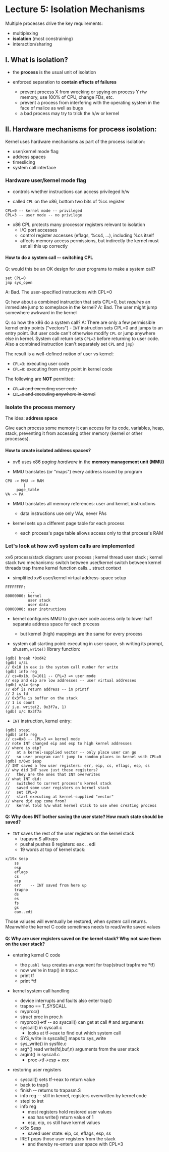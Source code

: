 # Lecture 5: Isolation Mechanisms

Multiple processes drive the key requirements:
* multiplexing
* **isolation** (most constraining)
* interaction/sharing

## I. What is isolation?

* the **process** is the usual unit of isolation

* enforced separation to **contain effects of failures**
    - prevent process X from wrecking or spying on process Y r/w memory, use 100% of CPU, change FDs, etc.
    - prevent a process from interfering with the operating system in the face of malice as well as bugs
    - a bad process may try to trick the h/w or kernel

## II. Hardware mechanisms for process isolation:

Kernel uses hardware mechanisms as part of the process isolation:
* user/kernel mode flag
* address spaces
* timeslicing
* system call interface

### Hardware user/kernel mode flag

* controls whether instructions can access privileged h/w

* called `CPL` on the x86, bottom two bits of %cs register
```
CPL=0 -- kernel mode -- privileged
CPL=3 -- user mode -- no privilege
```

* x86 CPL protects many processor registers relevant to isolation
    - I/O port accesses
    - control register accesses (eflags, %cs4, ...), including %cs itself
    - affects memory access permissions, but indirectly the kernel must set all this up correctly

#### How to do a system call -- switching CPL

Q: would this be an OK design for user programs to make a system call?
```
set CPL=0
jmp sys_open
```
A: Bad. The user-specified instructions with CPL=0

Q: how about a combined instruction that sets CPL=0, but *requires* an immediate jump to someplace in the kernel?
A: Bad. The user might jump somewhere awkward in the kernel

Q: so how the x86 do a system call?
A: There are only a few permissible kernel entry points ("vectors") - `INT` instruction sets CPL=0 and jumps to an entry point. But user code can't otherwise modify `CPL` or jump anywhere else in kernel. System call return sets `CPL=3` before returning to user code. Also a combined instruction (can't separately set `CPL` and `jmp`)

The result is a well-defined notion of user vs kernel:
* `CPL=3`: executing user code
* `CPL=0`: executing from entry point in kernel code

The following are **NOT** permitted:
* ~~`CPL=0` and executing user code~~
* ~~`CPL=0` and executing anywhere in kernel~~

### Isolate the process memory

The idea: **address space**

Give each process some memory it can access for its code, variables, heap, stack, preventing it from accessing other memory (kernel or other processes).

#### How to create isolated address spaces?

* xv6 uses x86 *paging hardware* in the **memory management unit (MMU)**

* MMU translates (or "maps") every address issued by program
```
CPU -> MMU -> RAM
        |
     page_table
VA -> PA
```

* MMU translates all memory references: user and kernel, instructions
    - data instructions use only VAs, never PAs

* kernel sets up a different page table for each process
    - each process's page table allows access only to that process's RAM
  
### Let's look at how xv6 system calls are implemented

xv6 process/stack diagram:
  user process ; kernel thread
  user stack ; kernel stack
  two mechanisms:
    switch between user/kernel
    switch between kernel threads
  trap frame
  kernel function calls...
  struct context

* simplified xv6 user/kernel virtual address-space setup
```
FFFFFFFF:
          ...
80000000: kernel
          user stack
          user data
00000000: user instructions
```

* kernel configures MMU to give user code access only to lower half separate address space for each process
    - but kernel (high) mappings are the same for every process

* system call starting point: executing in user space, sh writing its prompt, sh.asm, `write()` library function:
```
(gdb) break *0xd42
(gdb) x/3i
// 0x10 in eax is the system call number for write
(gdb) info reg
// cs=0x1b, B=1011 -- CPL=3 => user mode
// esp and eip are low addresses -- user virtual addresses
(gdb) x/4x $esp
// ebf is return address -- in printf
// 2 is fd
// 0x3f7a is buffer on the stack
// 1 is count
// i.e. write(2, 0x3f7a, 1)
(gdb) x/c 0x3f7a
```

* `INT` instruction, kernel entry:
```
(gdb) stepi
(gdb) info reg
// cs=0x8 -- CPL=3 => kernel mode
// note INT changed eip and esp to high kernel addresses
// where is eip?
//   at a kernel-supplied vector -- only place user can go
//   so user program can't jump to random places in kernel with CPL=0
(gdb) x/6wx $esp
// INT saved a few user registers: err, eip, cs, eflags, esp, ss
// why did INT save just these registers?
//   they are the ones that INT overwrites
// what INT did:
//   switched to current process's kernel stack
//   saved some user registers on kernel stack
//   set CPL=0
//   start executing at kernel-supplied "vector"
// where did esp come from?
//   kernel told h/w what kernel stack to use when creating process
```

#### Q: Why does INT bother saving the user state? How much state should be saved?

* `INT` saves the rest of the user registers on the kernel stack
    - trapasm.S alltraps
    - pushal pushes 8 registers: eax .. edi
    - 19 words at top of kernel stack:
```
x/19x $esp
    ss
    esp
    eflags
    cs
    eip
    err    -- INT saved from here up
    trapno
    ds
    es
    fs
    gs
    eax..edi
```
Those valuses will eventually be restored, when system call returns. Meanwhile the kernel C code sometimes needs to read/write saved values

#### Q: Why are user registers saved on the kernel stack? Why not save them on the user stack?

* entering kernel C code
    - the `pushl %esp` creates an argument for trap(struct trapframe *tf)
    - now we're in trap() in trap.c
    - print tf
    - print *tf

* kernel system call handling
    - device interrupts and faults also enter trap()
    - trapno == T_SYSCALL
    - myproc()
    - struct proc in proc.h
    - myproc()->tf -- so syscall() can get at call # and arguments
    - syscall() in syscall.c
        + looks at tf->eax to find out which system call
    - SYS_write in syscalls[] maps to sys_write
    - sys_write() in sysfile.c
    - arg*() read write(fd,buf,n) arguments from the user stack
    - argint() in syscall.c
        + proc->tf->esp + xxx

* restoring user registers
    - syscall() sets tf->eax to return value
    - back to trap()
    - finish -- returns to trapasm.S
    - info reg -- still in kernel, registers overwritten by kernel code
    - stepi to iret
    - info reg
        + most registers hold restored user values
        + eax has write() return value of 1
        + esp, eip, cs still have kernel values
    - x/5x $esp
        + saved user state: eip, cs, eflags, esp, ss
    - IRET pops those user registers from the stack
        + and thereby re-enters user space with CPL=3